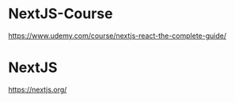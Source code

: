 # NextJS-Course
https://www.udemy.com/course/nextjs-react-the-complete-guide/

# NextJS
https://nextjs.org/